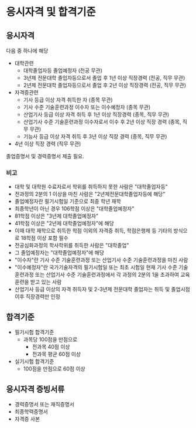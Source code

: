 
# 응시자격 및 합격기준

## 응시자격

다음 중 하나에 해당

* 대학관련
  * 대학졸업자등 졸업예정자 (전공 무관)
  * 3년제 전문대학 졸업자등으로서 졸업 후 1년 이상 직장경력 (전공, 직무 무관)
  * 2년제 전문대학 졸업자등으로서 졸업 후 2년 이상 직장경력 (전공, 직무 무관)
* 자격증관련
  * 기사 등급 이상 자격 취득한 자 (종목 무관)
  * 기사 수준 기술훈련과정 이수자 또는 이수예정자 (종목 무관)
  * 산업기사 등급 이상 자격 취득 후 1년 이상 직장경력 (종목, 직무 무관)
  * 산업기사 수준 기술훈련과정 이수자로서 이수 후 2년 이상 직장 경력 (종목, 직무 무관)
  * 기능사 등급 이상 자격 취득 후 3년 이상 직장 경력 (종목, 직무 무관)
* 4년 이상 직장 경력 (직무 무관)

졸업증명서 및 경력증명서 제출 필요.

### 비고

* 대학 및 대학원 수료자로서 학위를 취득하지 못한 사람은 "대학졸업자등"
* 전과정의 2분의 1 이상을 마친 사람은 "2년제전문대학졸업자등에 해당"
* 졸업예정자란 필기시험일 기준으로 최종 학년 재학
* 최종학년이 아닌 경우 106학점 이상은 "대학졸업예정자"
* 81학점 이상은 "3년제 대학졸업예정자"
* 41학점 이상은 "2년제 대학졸업예정자"에 해당
* 이때 대학 재학으로 취득한 학점 이외의 자격증 취득, 학점은행제 등
  기타의 방식으로 18학점 이상 포함 필수
* 전공심화과정의 학사학위를 취득한 사람은 "대학졸업"
* 그 졸업예정자는 "대학졸업예정자"에 해당
* "이수자"란 기사 수준 기술훈련과정 또는 산업기사 수준 기술훈련과정을 마친 사람
* "이수예정자"란 국가기술자격의 필기시험일 또는 최초 시험일 현재 기사 수준 기술훈련과정 또는 산업기사 수준 기술훈련과정에서 각 과정의 2분의 1을 초과하여 교육훈련을 받고 있는 사람
* 산업기사 등급 이상의 자격 취득자 및 2-3년제 전문대학 졸업자는 취득 및 졸업시점 이후 직장경력만 인정

## 합격기준

* 필기시험 합격기준
  * 과목당 100점을 만점으로
    * 전과목 40점 이상
    * 전과목 평균 60점 이상
* 실기시험 합격기준
  * 100점을 만점으로 60점 이상

## 응시자격 증빙서류

* 경력증명서 또는 재직증명서
* 최종학력증명서
* 자격증 사본
